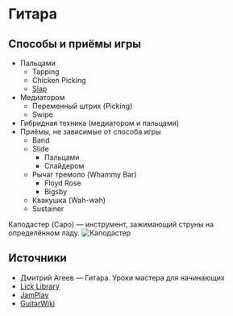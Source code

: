 # Гитара

## Способы и приёмы игры
- Пальцами
  + Tapping
  + Chicken Picking
  + [Slap](https://youtu.be/wC9QTHv2eQ4)
- Медиатором
  + Переменный штрих (Picking)
  + Swipe
- Гибридная техника (медиатором и пальцами)
- Приёмы, не зависимые от способа игры
  + Band
  + Slide
    * Пальцами
    * Слайдером
  + Рычаг тремоло (Whammy Bar)
    * Floyd Rose
    * Bigsby
  + Квакушка (Wah-wah)
  + Sustainer

Каподастер (Capo) — инструмент, зажимающий струны на определённом ладу.
![Каподастер](http://www.harmonycentral.com/forum/filedata/fetch?id=30954800&d=1393213644)

## Источники
- Дмитрий Агеев — Гитара. Уроки мастера для начинающих
- [Lick Library](http://www.licklibrary.com/)
- [JamPlay](http://www.jamplay.com/)
- [GuitarWiki](http://www.guitarplayer.ru/wiki/)